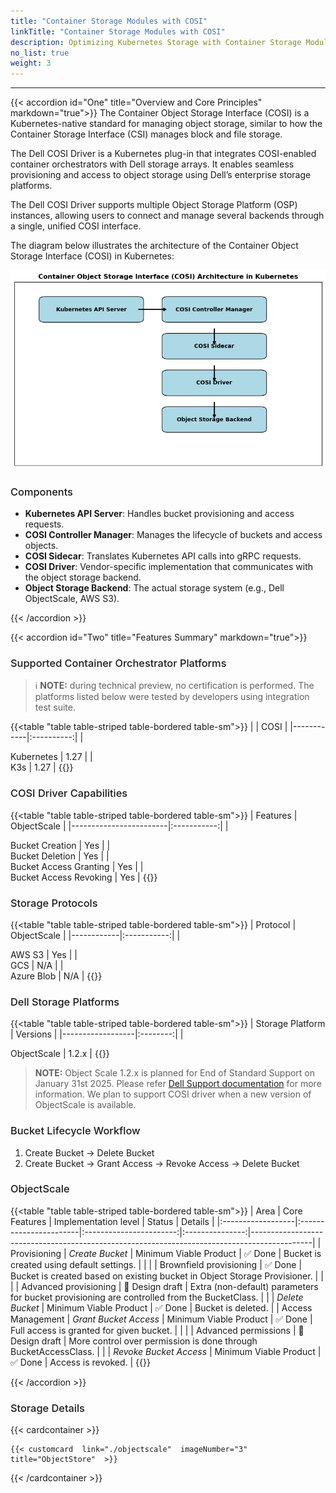 ```yaml
---
title: "Container Storage Modules with COSI"
linkTitle: "Container Storage Modules with COSI"
description: Optimizing Kubernetes Storage with Container Storage Modules - COSI 
no_list: true 
weight: 3
---
```


<hr> 
<style> 
h2{
  font-weight:600;
}
h3{
  font-weight:500;
} 
.mycontent{
margin-bottom:20px;
}
</style>

{{< accordion id="One" title="Overview and Core Principles" markdown="true">}} 
The Container Object Storage Interface (COSI) is a Kubernetes-native standard for managing object storage, similar to how the Container Storage Interface (CSI) manages block and file storage.

The Dell COSI Driver is a Kubernetes plug-in that integrates COSI-enabled container orchestrators with Dell storage arrays. It enables seamless provisioning and access to object storage using Dell’s enterprise storage platforms.

The Dell COSI Driver supports multiple Object Storage Platform (OSP) instances, allowing users to connect and manage several backends through a single, unified COSI interface.

The diagram below illustrates the architecture of the Container Object Storage Interface (COSI) in Kubernetes:

<img src="./cosi_arc.png" alt="COSI Architecture"></img>

### Components

- **Kubernetes API Server**: Handles bucket provisioning and access requests.
- **COSI Controller Manager**: Manages the lifecycle of buckets and access objects.
- **COSI Sidecar**: Translates Kubernetes API calls into gRPC requests.
- **COSI Driver**: Vendor-specific implementation that communicates with the object storage backend.
- **Object Storage Backend**: The actual storage system (e.g., Dell ObjectScale, AWS S3).

{{< /accordion >}} 


{{< accordion id="Two" title="Features Summary" markdown="true">}} 

### Supported Container Orchestrator Platforms

> ℹ️ **NOTE:** during technical preview, no certification is performed. The platforms listed below were tested by developers using integration test suite.

{{<table "table table-striped table-bordered table-sm">}}
|            |    COSI    |
|------------|:----------:|
|  <div style="text-align: left"> Kubernetes |    1.27    |
| <div style="text-align: left">  K3s        |    1.27    |
{{</table>}}

### COSI Driver Capabilities

{{<table "table table-striped table-bordered table-sm">}}
| Features               | ObjectScale |
|------------------------|:-----------:|
|  <div style="text-align: left"> Bucket Creation        |     Yes     |
|  <div style="text-align: left"> Bucket Deletion        |     Yes     |
|  <div style="text-align: left"> Bucket Access Granting |     Yes     |
|  <div style="text-align: left"> Bucket Access Revoking |     Yes     |
{{</table>}}

### Storage Protocols

{{<table "table table-striped table-bordered table-sm">}}
| Protocol   | ObjectScale |
|------------|:-----------:|
|  <div style="text-align: left"> AWS S3     |     Yes     |
|  <div style="text-align: left"> GCS        |     N/A     |
|  <div style="text-align: left"> Azure Blob |     N/A     |
{{</table>}}

### Dell Storage Platforms

{{<table "table table-striped table-bordered table-sm">}}
| Storage Platform | Versions |
|------------------|:--------:|
| <div style="text-align: left">  ObjectScale      |  1.2.x   |
{{</table>}}

> **NOTE:** Object Scale 1.2.x is planned for End of Standard Support on January 31st 2025. Please refer <a href="https://www.dell.com/support/kbdoc/en-uk/000185734/all-dell-emc-end-of-life-documents?lang=en">Dell Support documentation</a> for more information. We plan to support COSI driver when a new version of ObjectScale is available.

### Bucket Lifecycle Workflow

1. Create Bucket &rarr; Delete Bucket
1. Create Bucket &rarr; Grant Access &rarr; Revoke Access &rarr; Delete Bucket

### ObjectScale

{{<table "table table-striped table-bordered table-sm">}}
| Area              | Core Features          |  Implementation level   |     Status      | Details                                                                                     |
|:------------------|:-----------------------|:-----------------------:|:---------------:|---------------------------------------------------------------------------------------------|
| Provisioning      | _Create Bucket_        | Minimum Viable Product  |     ✅ Done      | Bucket is created using default settings.                                                   |
|                   |                        | Brownfield provisioning |     ✅ Done      | Bucket is created based on existing bucket in Object Storage Provisioner.                   |
|                   |                        |  Advanced provisioning  | 📝 Design draft | Extra (non-default) parameters for bucket provisioning are controlled from the BucketClass. |
|                   | _Delete Bucket_        | Minimum Viable Product  |     ✅ Done      | Bucket is deleted.                                                                          |
| Access Management | _Grant Bucket Access_  | Minimum Viable Product  |     ✅ Done      | Full access is granted for given bucket.                                                    |
|                   |                        |  Advanced permissions   | 📝 Design draft | More control over permission is done through BucketAccessClass.                             |
|                   | _Revoke Bucket Access_ | Minimum Viable Product  |     ✅ Done      | Access is revoked.                                                                          |
{{</table>}}


{{< /accordion >}} 


### Storage Details
{{< cardcontainer >}} 

    {{< customcard  link="./objectscale"  imageNumber="3" title="ObjectStore"  >}}

{{< /cardcontainer >}}